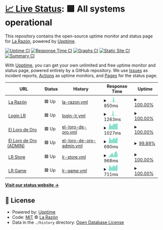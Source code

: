 # [📈 Live Status](https://udweb.la-razon.com): <!--live status--> **🟩 All systems operational**

This repository contains the open-source uptime monitor and status page for [La Razón](www.la-razon.com), powered by [Upptime](https://github.com/upptime/upptime).

[![Uptime CI](https://github.com/la-razonbo/udweb/workflows/Uptime%20CI/badge.svg)](https://github.com/la-razonbo/udweb/actions?query=workflow%3A%22Uptime+CI%22)
[![Response Time CI](https://github.com/la-razonbo/udweb/workflows/Response%20Time%20CI/badge.svg)](https://github.com/la-razonbo/udweb/actions?query=workflow%3A%22Response+Time+CI%22)
[![Graphs CI](https://github.com/la-razonbo/udweb/workflows/Graphs%20CI/badge.svg)](https://github.com/la-razonbo/udweb/actions?query=workflow%3A%22Graphs+CI%22)
[![Static Site CI](https://github.com/la-razonbo/udweb/workflows/Static%20Site%20CI/badge.svg)](https://github.com/la-razonbo/udweb/actions?query=workflow%3A%22Static+Site+CI%22)
[![Summary CI](https://github.com/la-razonbo/udweb/workflows/Summary%20CI/badge.svg)](https://github.com/la-razonbo/udweb/actions?query=workflow%3A%22Summary+CI%22)

With [Upptime](https://upptime.js.org), you can get your own unlimited and free uptime monitor and status page, powered entirely by a GitHub repository. We use [Issues](https://github.com/la-razonbo/udweb/issues) as incident reports, [Actions](https://github.com/la-razonbo/udweb/actions) as uptime monitors, and [Pages](https://udweb.la-razon.com) for the status page.

<!--start: status pages-->
<!-- This summary is generated by Upptime (https://github.com/upptime/upptime) -->
<!-- Do not edit this manually, your changes will be overwritten -->
<!-- prettier-ignore -->
| URL | Status | History | Response Time | Uptime |
| --- | ------ | ------- | ------------- | ------ |
| <img alt="" src="https://favicons.githubusercontent.com/www.la-razon.com" height="13"> [La Razón](https://www.la-razon.com) | 🟩 Up | [la-razon.yml](https://github.com/la-razonbo/udweb/commits/HEAD/history/la-razon.yml) | <details><summary><img alt="Response time graph" src="./graphs/la-razon/response-time-week.png" height="20"> 850ms</summary><br><a href="https://udweb.la-razon.com/history/la-razon"><img alt="Response time 593" src="https://img.shields.io/endpoint?url=https%3A%2F%2Fraw.githubusercontent.com%2Fla-razonbo%2Fudweb%2FHEAD%2Fapi%2Fla-razon%2Fresponse-time.json"></a><br><a href="https://udweb.la-razon.com/history/la-razon"><img alt="24-hour response time 465" src="https://img.shields.io/endpoint?url=https%3A%2F%2Fraw.githubusercontent.com%2Fla-razonbo%2Fudweb%2FHEAD%2Fapi%2Fla-razon%2Fresponse-time-day.json"></a><br><a href="https://udweb.la-razon.com/history/la-razon"><img alt="7-day response time 850" src="https://img.shields.io/endpoint?url=https%3A%2F%2Fraw.githubusercontent.com%2Fla-razonbo%2Fudweb%2FHEAD%2Fapi%2Fla-razon%2Fresponse-time-week.json"></a><br><a href="https://udweb.la-razon.com/history/la-razon"><img alt="30-day response time 593" src="https://img.shields.io/endpoint?url=https%3A%2F%2Fraw.githubusercontent.com%2Fla-razonbo%2Fudweb%2FHEAD%2Fapi%2Fla-razon%2Fresponse-time-month.json"></a><br><a href="https://udweb.la-razon.com/history/la-razon"><img alt="1-year response time 593" src="https://img.shields.io/endpoint?url=https%3A%2F%2Fraw.githubusercontent.com%2Fla-razonbo%2Fudweb%2FHEAD%2Fapi%2Fla-razon%2Fresponse-time-year.json"></a></details> | <details><summary><a href="https://udweb.la-razon.com/history/la-razon">100.00%</a></summary><a href="https://udweb.la-razon.com/history/la-razon"><img alt="All-time uptime 100.00%" src="https://img.shields.io/endpoint?url=https%3A%2F%2Fraw.githubusercontent.com%2Fla-razonbo%2Fudweb%2FHEAD%2Fapi%2Fla-razon%2Fuptime.json"></a><br><a href="https://udweb.la-razon.com/history/la-razon"><img alt="24-hour uptime 100.00%" src="https://img.shields.io/endpoint?url=https%3A%2F%2Fraw.githubusercontent.com%2Fla-razonbo%2Fudweb%2FHEAD%2Fapi%2Fla-razon%2Fuptime-day.json"></a><br><a href="https://udweb.la-razon.com/history/la-razon"><img alt="7-day uptime 100.00%" src="https://img.shields.io/endpoint?url=https%3A%2F%2Fraw.githubusercontent.com%2Fla-razonbo%2Fudweb%2FHEAD%2Fapi%2Fla-razon%2Fuptime-week.json"></a><br><a href="https://udweb.la-razon.com/history/la-razon"><img alt="30-day uptime 100.00%" src="https://img.shields.io/endpoint?url=https%3A%2F%2Fraw.githubusercontent.com%2Fla-razonbo%2Fudweb%2FHEAD%2Fapi%2Fla-razon%2Fuptime-month.json"></a><br><a href="https://udweb.la-razon.com/history/la-razon"><img alt="1-year uptime 100.00%" src="https://img.shields.io/endpoint?url=https%3A%2F%2Fraw.githubusercontent.com%2Fla-razonbo%2Fudweb%2FHEAD%2Fapi%2Fla-razon%2Fuptime-year.json"></a></details>
| <img alt="" src="https://favicons.githubusercontent.com/www.la-razon.com" height="13"> [Login LR](https://www.la-razon.com/login) | 🟩 Up | [login-lr.yml](https://github.com/la-razonbo/udweb/commits/HEAD/history/login-lr.yml) | <details><summary><img alt="Response time graph" src="./graphs/login-lr/response-time-week.png" height="20"> 1263ms</summary><br><a href="https://udweb.la-razon.com/history/login-lr"><img alt="Response time 1377" src="https://img.shields.io/endpoint?url=https%3A%2F%2Fraw.githubusercontent.com%2Fla-razonbo%2Fudweb%2FHEAD%2Fapi%2Flogin-lr%2Fresponse-time.json"></a><br><a href="https://udweb.la-razon.com/history/login-lr"><img alt="24-hour response time 249" src="https://img.shields.io/endpoint?url=https%3A%2F%2Fraw.githubusercontent.com%2Fla-razonbo%2Fudweb%2FHEAD%2Fapi%2Flogin-lr%2Fresponse-time-day.json"></a><br><a href="https://udweb.la-razon.com/history/login-lr"><img alt="7-day response time 1263" src="https://img.shields.io/endpoint?url=https%3A%2F%2Fraw.githubusercontent.com%2Fla-razonbo%2Fudweb%2FHEAD%2Fapi%2Flogin-lr%2Fresponse-time-week.json"></a><br><a href="https://udweb.la-razon.com/history/login-lr"><img alt="30-day response time 1377" src="https://img.shields.io/endpoint?url=https%3A%2F%2Fraw.githubusercontent.com%2Fla-razonbo%2Fudweb%2FHEAD%2Fapi%2Flogin-lr%2Fresponse-time-month.json"></a><br><a href="https://udweb.la-razon.com/history/login-lr"><img alt="1-year response time 1377" src="https://img.shields.io/endpoint?url=https%3A%2F%2Fraw.githubusercontent.com%2Fla-razonbo%2Fudweb%2FHEAD%2Fapi%2Flogin-lr%2Fresponse-time-year.json"></a></details> | <details><summary><a href="https://udweb.la-razon.com/history/login-lr">100.00%</a></summary><a href="https://udweb.la-razon.com/history/login-lr"><img alt="All-time uptime 99.81%" src="https://img.shields.io/endpoint?url=https%3A%2F%2Fraw.githubusercontent.com%2Fla-razonbo%2Fudweb%2FHEAD%2Fapi%2Flogin-lr%2Fuptime.json"></a><br><a href="https://udweb.la-razon.com/history/login-lr"><img alt="24-hour uptime 100.00%" src="https://img.shields.io/endpoint?url=https%3A%2F%2Fraw.githubusercontent.com%2Fla-razonbo%2Fudweb%2FHEAD%2Fapi%2Flogin-lr%2Fuptime-day.json"></a><br><a href="https://udweb.la-razon.com/history/login-lr"><img alt="7-day uptime 100.00%" src="https://img.shields.io/endpoint?url=https%3A%2F%2Fraw.githubusercontent.com%2Fla-razonbo%2Fudweb%2FHEAD%2Fapi%2Flogin-lr%2Fuptime-week.json"></a><br><a href="https://udweb.la-razon.com/history/login-lr"><img alt="30-day uptime 99.81%" src="https://img.shields.io/endpoint?url=https%3A%2F%2Fraw.githubusercontent.com%2Fla-razonbo%2Fudweb%2FHEAD%2Fapi%2Flogin-lr%2Fuptime-month.json"></a><br><a href="https://udweb.la-razon.com/history/login-lr"><img alt="1-year uptime 99.81%" src="https://img.shields.io/endpoint?url=https%3A%2F%2Fraw.githubusercontent.com%2Fla-razonbo%2Fudweb%2FHEAD%2Fapi%2Flogin-lr%2Fuptime-year.json"></a></details>
| <img alt="" src="https://favicons.githubusercontent.com/lorodeoro.la-razon.com" height="13"> [El Loro de Oro](https://lorodeoro.la-razon.com) | 🟩 Up | [el-loro-de-oro.yml](https://github.com/la-razonbo/udweb/commits/HEAD/history/el-loro-de-oro.yml) | <details><summary><img alt="Response time graph" src="./graphs/el-loro-de-oro/response-time-week.png" height="20"> 1027ms</summary><br><a href="https://udweb.la-razon.com/history/el-loro-de-oro"><img alt="Response time 1009" src="https://img.shields.io/endpoint?url=https%3A%2F%2Fraw.githubusercontent.com%2Fla-razonbo%2Fudweb%2FHEAD%2Fapi%2Fel-loro-de-oro%2Fresponse-time.json"></a><br><a href="https://udweb.la-razon.com/history/el-loro-de-oro"><img alt="24-hour response time 1171" src="https://img.shields.io/endpoint?url=https%3A%2F%2Fraw.githubusercontent.com%2Fla-razonbo%2Fudweb%2FHEAD%2Fapi%2Fel-loro-de-oro%2Fresponse-time-day.json"></a><br><a href="https://udweb.la-razon.com/history/el-loro-de-oro"><img alt="7-day response time 1027" src="https://img.shields.io/endpoint?url=https%3A%2F%2Fraw.githubusercontent.com%2Fla-razonbo%2Fudweb%2FHEAD%2Fapi%2Fel-loro-de-oro%2Fresponse-time-week.json"></a><br><a href="https://udweb.la-razon.com/history/el-loro-de-oro"><img alt="30-day response time 1009" src="https://img.shields.io/endpoint?url=https%3A%2F%2Fraw.githubusercontent.com%2Fla-razonbo%2Fudweb%2FHEAD%2Fapi%2Fel-loro-de-oro%2Fresponse-time-month.json"></a><br><a href="https://udweb.la-razon.com/history/el-loro-de-oro"><img alt="1-year response time 1009" src="https://img.shields.io/endpoint?url=https%3A%2F%2Fraw.githubusercontent.com%2Fla-razonbo%2Fudweb%2FHEAD%2Fapi%2Fel-loro-de-oro%2Fresponse-time-year.json"></a></details> | <details><summary><a href="https://udweb.la-razon.com/history/el-loro-de-oro">100.00%</a></summary><a href="https://udweb.la-razon.com/history/el-loro-de-oro"><img alt="All-time uptime 100.00%" src="https://img.shields.io/endpoint?url=https%3A%2F%2Fraw.githubusercontent.com%2Fla-razonbo%2Fudweb%2FHEAD%2Fapi%2Fel-loro-de-oro%2Fuptime.json"></a><br><a href="https://udweb.la-razon.com/history/el-loro-de-oro"><img alt="24-hour uptime 100.00%" src="https://img.shields.io/endpoint?url=https%3A%2F%2Fraw.githubusercontent.com%2Fla-razonbo%2Fudweb%2FHEAD%2Fapi%2Fel-loro-de-oro%2Fuptime-day.json"></a><br><a href="https://udweb.la-razon.com/history/el-loro-de-oro"><img alt="7-day uptime 100.00%" src="https://img.shields.io/endpoint?url=https%3A%2F%2Fraw.githubusercontent.com%2Fla-razonbo%2Fudweb%2FHEAD%2Fapi%2Fel-loro-de-oro%2Fuptime-week.json"></a><br><a href="https://udweb.la-razon.com/history/el-loro-de-oro"><img alt="30-day uptime 100.00%" src="https://img.shields.io/endpoint?url=https%3A%2F%2Fraw.githubusercontent.com%2Fla-razonbo%2Fudweb%2FHEAD%2Fapi%2Fel-loro-de-oro%2Fuptime-month.json"></a><br><a href="https://udweb.la-razon.com/history/el-loro-de-oro"><img alt="1-year uptime 100.00%" src="https://img.shields.io/endpoint?url=https%3A%2F%2Fraw.githubusercontent.com%2Fla-razonbo%2Fudweb%2FHEAD%2Fapi%2Fel-loro-de-oro%2Fuptime-year.json"></a></details>
| <img alt="" src="https://favicons.githubusercontent.com/pa-admin.la-razon.com" height="13"> [El Loro de Oro (ADMIN)](https://pa-admin.la-razon.com) | 🟩 Up | [el-loro-de-oro-admin.yml](https://github.com/la-razonbo/udweb/commits/HEAD/history/el-loro-de-oro-admin.yml) | <details><summary><img alt="Response time graph" src="./graphs/el-loro-de-oro-admin/response-time-week.png" height="20"> 690ms</summary><br><a href="https://udweb.la-razon.com/history/el-loro-de-oro-admin"><img alt="Response time 686" src="https://img.shields.io/endpoint?url=https%3A%2F%2Fraw.githubusercontent.com%2Fla-razonbo%2Fudweb%2FHEAD%2Fapi%2Fel-loro-de-oro-admin%2Fresponse-time.json"></a><br><a href="https://udweb.la-razon.com/history/el-loro-de-oro-admin"><img alt="24-hour response time 766" src="https://img.shields.io/endpoint?url=https%3A%2F%2Fraw.githubusercontent.com%2Fla-razonbo%2Fudweb%2FHEAD%2Fapi%2Fel-loro-de-oro-admin%2Fresponse-time-day.json"></a><br><a href="https://udweb.la-razon.com/history/el-loro-de-oro-admin"><img alt="7-day response time 690" src="https://img.shields.io/endpoint?url=https%3A%2F%2Fraw.githubusercontent.com%2Fla-razonbo%2Fudweb%2FHEAD%2Fapi%2Fel-loro-de-oro-admin%2Fresponse-time-week.json"></a><br><a href="https://udweb.la-razon.com/history/el-loro-de-oro-admin"><img alt="30-day response time 686" src="https://img.shields.io/endpoint?url=https%3A%2F%2Fraw.githubusercontent.com%2Fla-razonbo%2Fudweb%2FHEAD%2Fapi%2Fel-loro-de-oro-admin%2Fresponse-time-month.json"></a><br><a href="https://udweb.la-razon.com/history/el-loro-de-oro-admin"><img alt="1-year response time 686" src="https://img.shields.io/endpoint?url=https%3A%2F%2Fraw.githubusercontent.com%2Fla-razonbo%2Fudweb%2FHEAD%2Fapi%2Fel-loro-de-oro-admin%2Fresponse-time-year.json"></a></details> | <details><summary><a href="https://udweb.la-razon.com/history/el-loro-de-oro-admin">99.89%</a></summary><a href="https://udweb.la-razon.com/history/el-loro-de-oro-admin"><img alt="All-time uptime 99.93%" src="https://img.shields.io/endpoint?url=https%3A%2F%2Fraw.githubusercontent.com%2Fla-razonbo%2Fudweb%2FHEAD%2Fapi%2Fel-loro-de-oro-admin%2Fuptime.json"></a><br><a href="https://udweb.la-razon.com/history/el-loro-de-oro-admin"><img alt="24-hour uptime 99.26%" src="https://img.shields.io/endpoint?url=https%3A%2F%2Fraw.githubusercontent.com%2Fla-razonbo%2Fudweb%2FHEAD%2Fapi%2Fel-loro-de-oro-admin%2Fuptime-day.json"></a><br><a href="https://udweb.la-razon.com/history/el-loro-de-oro-admin"><img alt="7-day uptime 99.89%" src="https://img.shields.io/endpoint?url=https%3A%2F%2Fraw.githubusercontent.com%2Fla-razonbo%2Fudweb%2FHEAD%2Fapi%2Fel-loro-de-oro-admin%2Fuptime-week.json"></a><br><a href="https://udweb.la-razon.com/history/el-loro-de-oro-admin"><img alt="30-day uptime 99.93%" src="https://img.shields.io/endpoint?url=https%3A%2F%2Fraw.githubusercontent.com%2Fla-razonbo%2Fudweb%2FHEAD%2Fapi%2Fel-loro-de-oro-admin%2Fuptime-month.json"></a><br><a href="https://udweb.la-razon.com/history/el-loro-de-oro-admin"><img alt="1-year uptime 99.93%" src="https://img.shields.io/endpoint?url=https%3A%2F%2Fraw.githubusercontent.com%2Fla-razonbo%2Fudweb%2FHEAD%2Fapi%2Fel-loro-de-oro-admin%2Fuptime-year.json"></a></details>
| <img alt="" src="https://favicons.githubusercontent.com/la-razon.ventas.com.bo" height="13"> [LR Store](https://la-razon.ventas.com.bo) | 🟩 Up | [lr-store.yml](https://github.com/la-razonbo/udweb/commits/HEAD/history/lr-store.yml) | <details><summary><img alt="Response time graph" src="./graphs/lr-store/response-time-week.png" height="20"> 968ms</summary><br><a href="https://udweb.la-razon.com/history/lr-store"><img alt="Response time 995" src="https://img.shields.io/endpoint?url=https%3A%2F%2Fraw.githubusercontent.com%2Fla-razonbo%2Fudweb%2FHEAD%2Fapi%2Flr-store%2Fresponse-time.json"></a><br><a href="https://udweb.la-razon.com/history/lr-store"><img alt="24-hour response time 643" src="https://img.shields.io/endpoint?url=https%3A%2F%2Fraw.githubusercontent.com%2Fla-razonbo%2Fudweb%2FHEAD%2Fapi%2Flr-store%2Fresponse-time-day.json"></a><br><a href="https://udweb.la-razon.com/history/lr-store"><img alt="7-day response time 968" src="https://img.shields.io/endpoint?url=https%3A%2F%2Fraw.githubusercontent.com%2Fla-razonbo%2Fudweb%2FHEAD%2Fapi%2Flr-store%2Fresponse-time-week.json"></a><br><a href="https://udweb.la-razon.com/history/lr-store"><img alt="30-day response time 995" src="https://img.shields.io/endpoint?url=https%3A%2F%2Fraw.githubusercontent.com%2Fla-razonbo%2Fudweb%2FHEAD%2Fapi%2Flr-store%2Fresponse-time-month.json"></a><br><a href="https://udweb.la-razon.com/history/lr-store"><img alt="1-year response time 995" src="https://img.shields.io/endpoint?url=https%3A%2F%2Fraw.githubusercontent.com%2Fla-razonbo%2Fudweb%2FHEAD%2Fapi%2Flr-store%2Fresponse-time-year.json"></a></details> | <details><summary><a href="https://udweb.la-razon.com/history/lr-store">100.00%</a></summary><a href="https://udweb.la-razon.com/history/lr-store"><img alt="All-time uptime 100.00%" src="https://img.shields.io/endpoint?url=https%3A%2F%2Fraw.githubusercontent.com%2Fla-razonbo%2Fudweb%2FHEAD%2Fapi%2Flr-store%2Fuptime.json"></a><br><a href="https://udweb.la-razon.com/history/lr-store"><img alt="24-hour uptime 100.00%" src="https://img.shields.io/endpoint?url=https%3A%2F%2Fraw.githubusercontent.com%2Fla-razonbo%2Fudweb%2FHEAD%2Fapi%2Flr-store%2Fuptime-day.json"></a><br><a href="https://udweb.la-razon.com/history/lr-store"><img alt="7-day uptime 100.00%" src="https://img.shields.io/endpoint?url=https%3A%2F%2Fraw.githubusercontent.com%2Fla-razonbo%2Fudweb%2FHEAD%2Fapi%2Flr-store%2Fuptime-week.json"></a><br><a href="https://udweb.la-razon.com/history/lr-store"><img alt="30-day uptime 100.00%" src="https://img.shields.io/endpoint?url=https%3A%2F%2Fraw.githubusercontent.com%2Fla-razonbo%2Fudweb%2FHEAD%2Fapi%2Flr-store%2Fuptime-month.json"></a><br><a href="https://udweb.la-razon.com/history/lr-store"><img alt="1-year uptime 100.00%" src="https://img.shields.io/endpoint?url=https%3A%2F%2Fraw.githubusercontent.com%2Fla-razonbo%2Fudweb%2FHEAD%2Fapi%2Flr-store%2Fuptime-year.json"></a></details>
| <img alt="" src="https://favicons.githubusercontent.com/game.la-razon.com" height="13"> [LR Game](https://game.la-razon.com) | 🟩 Up | [lr-game.yml](https://github.com/la-razonbo/udweb/commits/HEAD/history/lr-game.yml) | <details><summary><img alt="Response time graph" src="./graphs/lr-game/response-time-week.png" height="20"> 711ms</summary><br><a href="https://udweb.la-razon.com/history/lr-game"><img alt="Response time 730" src="https://img.shields.io/endpoint?url=https%3A%2F%2Fraw.githubusercontent.com%2Fla-razonbo%2Fudweb%2FHEAD%2Fapi%2Flr-game%2Fresponse-time.json"></a><br><a href="https://udweb.la-razon.com/history/lr-game"><img alt="24-hour response time 823" src="https://img.shields.io/endpoint?url=https%3A%2F%2Fraw.githubusercontent.com%2Fla-razonbo%2Fudweb%2FHEAD%2Fapi%2Flr-game%2Fresponse-time-day.json"></a><br><a href="https://udweb.la-razon.com/history/lr-game"><img alt="7-day response time 711" src="https://img.shields.io/endpoint?url=https%3A%2F%2Fraw.githubusercontent.com%2Fla-razonbo%2Fudweb%2FHEAD%2Fapi%2Flr-game%2Fresponse-time-week.json"></a><br><a href="https://udweb.la-razon.com/history/lr-game"><img alt="30-day response time 730" src="https://img.shields.io/endpoint?url=https%3A%2F%2Fraw.githubusercontent.com%2Fla-razonbo%2Fudweb%2FHEAD%2Fapi%2Flr-game%2Fresponse-time-month.json"></a><br><a href="https://udweb.la-razon.com/history/lr-game"><img alt="1-year response time 730" src="https://img.shields.io/endpoint?url=https%3A%2F%2Fraw.githubusercontent.com%2Fla-razonbo%2Fudweb%2FHEAD%2Fapi%2Flr-game%2Fresponse-time-year.json"></a></details> | <details><summary><a href="https://udweb.la-razon.com/history/lr-game">100.00%</a></summary><a href="https://udweb.la-razon.com/history/lr-game"><img alt="All-time uptime 100.00%" src="https://img.shields.io/endpoint?url=https%3A%2F%2Fraw.githubusercontent.com%2Fla-razonbo%2Fudweb%2FHEAD%2Fapi%2Flr-game%2Fuptime.json"></a><br><a href="https://udweb.la-razon.com/history/lr-game"><img alt="24-hour uptime 100.00%" src="https://img.shields.io/endpoint?url=https%3A%2F%2Fraw.githubusercontent.com%2Fla-razonbo%2Fudweb%2FHEAD%2Fapi%2Flr-game%2Fuptime-day.json"></a><br><a href="https://udweb.la-razon.com/history/lr-game"><img alt="7-day uptime 100.00%" src="https://img.shields.io/endpoint?url=https%3A%2F%2Fraw.githubusercontent.com%2Fla-razonbo%2Fudweb%2FHEAD%2Fapi%2Flr-game%2Fuptime-week.json"></a><br><a href="https://udweb.la-razon.com/history/lr-game"><img alt="30-day uptime 100.00%" src="https://img.shields.io/endpoint?url=https%3A%2F%2Fraw.githubusercontent.com%2Fla-razonbo%2Fudweb%2FHEAD%2Fapi%2Flr-game%2Fuptime-month.json"></a><br><a href="https://udweb.la-razon.com/history/lr-game"><img alt="1-year uptime 100.00%" src="https://img.shields.io/endpoint?url=https%3A%2F%2Fraw.githubusercontent.com%2Fla-razonbo%2Fudweb%2FHEAD%2Fapi%2Flr-game%2Fuptime-year.json"></a></details>

<!--end: status pages-->

[**Visit our status website →**](https://udweb.la-razon.com)

## 📄 License

- Powered by: [Upptime](https://github.com/upptime/upptime)
- Code: [MIT](./LICENSE) © [La Razón](www.la-razon.com)
- Data in the `./history` directory: [Open Database License](https://opendatacommons.org/licenses/odbl/1-0/)

